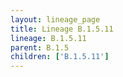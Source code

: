 ```yaml
---
layout: lineage_page
title: Lineage B.1.5.11
lineage: B.1.5.11
parent: B.1.5
children: ['B.1.5.11']
---
```

